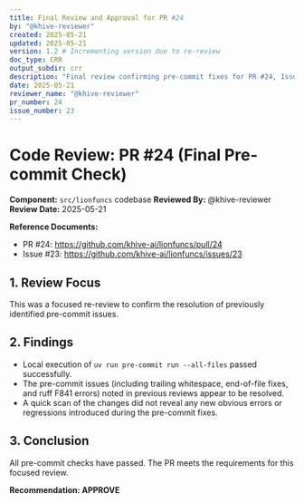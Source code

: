 ```yaml
---
title: Final Review and Approval for PR #24
by: "@khive-reviewer"
created: 2025-05-21
updated: 2025-05-21
version: 1.2 # Incrementing version due to re-review
doc_type: CRR
output_subdir: crr
description: "Final review confirming pre-commit fixes for PR #24, Issue #23."
date: 2025-05-21
reviewer_name: "@khive-reviewer"
pr_number: 24
issue_number: 23
---
```


# Code Review: PR #24 (Final Pre-commit Check)

**Component:** `src/lionfuncs` codebase
**Reviewed By:** @khive-reviewer
**Review Date:** 2025-05-21

**Reference Documents:**
- PR #24: https://github.com/khive-ai/lionfuncs/pull/24
- Issue #23: https://github.com/khive-ai/lionfuncs/issues/23

## 1. Review Focus

This was a focused re-review to confirm the resolution of previously identified pre-commit issues.

## 2. Findings

- Local execution of `uv run pre-commit run --all-files` passed successfully.
- The pre-commit issues (including trailing whitespace, end-of-file fixes, and ruff F841 errors) noted in previous reviews appear to be resolved.
- A quick scan of the changes did not reveal any new obvious errors or regressions introduced during the pre-commit fixes.

## 3. Conclusion

All pre-commit checks have passed. The PR meets the requirements for this focused review.

**Recommendation: APPROVE**
